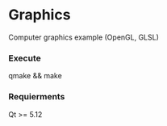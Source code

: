 # Graphics
Computer graphics example (OpenGL, GLSL)
### Execute
qmake && make
### Requierments
Qt >= 5.12
